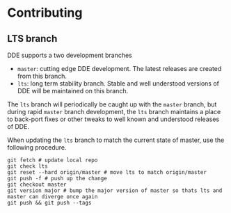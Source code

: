 # Contributing

## LTS branch

DDE supports a two development branches

- `master`: cutting edge DDE development.  The latest releases are created from this branch.
- `lts`: long term stability branch.  Stable and well understood versions of DDE will be maintained on this branch.

The `lts` branch will periodically be caught up with the `master` branch, but during rapid `master` branch development, the `lts` branch maintains a place to back-port fixes or other tweaks to well known and understood releases of DDE.  

When updating the `lts` branch to match the current state of master, use the following procedure.


```console
git fetch # update local repo
git check lts
git reset --hard origin/master # move lts to match origin/master
git push -f # push up the change
git checkout master
git version major # bump the major version of master so thats lts and master can diverge once again
git push && git push --tags
```
